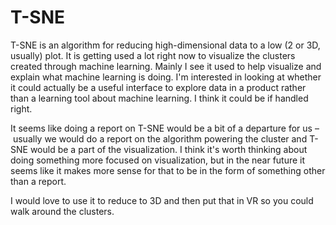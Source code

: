 # T-SNE

T-SNE is an algorithm for reducing high-dimensional data to a low (2 or 3D, usually) plot. It is getting used a lot right now to visualize the clusters created through machine learning. Mainly I see it used to help visualize and explain what machine learning is doing. I'm interested in looking at whether it could actually be a useful interface to explore data in a product rather than a learning tool about machine learning. I think it could be if handled right.

It seems like doing a report on T-SNE would be a bit of a departure for us – usually we would do a report on the algorithm powering the cluster and T-SNE would be a part of the visualization. I think it's worth thinking about doing something more focused on visualization, but in the near future it seems like it makes more sense for that to be in the form of something other than a report.

I would love to use it to reduce to 3D and then put that in VR so you could walk around the clusters.
